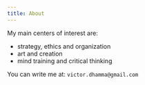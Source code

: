 ```yaml
---
title: About
---
```


My main centers of interest are:
- strategy, ethics and organization
- art and creation
- mind training and critical thinking

You can write me at:
`victor.dhamma@gmail.com`

<!-- If you like my work you can [support me](https://www.tipeee.com/inwardmovement) :) -->
